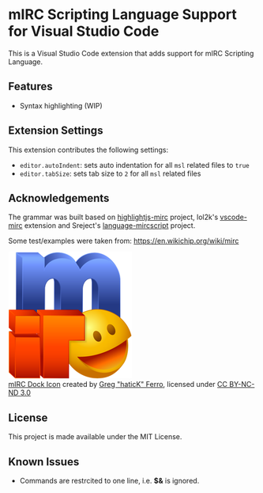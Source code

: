 # mIRC Scripting Language Support for Visual Studio Code

This is a Visual Studio Code extension that adds support for mIRC Scripting Language.

## Features

- Syntax highlighting (WIP)

## Extension Settings

This extension contributes the following settings:

- `editor.autoIndent`: sets auto indentation for all `msl` related files to `true`
- `editor.tabSize`: sets tab size to `2` for all `msl` related files

## Acknowledgements

The grammar was built based on [highlightjs-mirc](https://github.com/highlightjs/highlightjs-mirc) project, lol2k's [vscode-mirc](https://github.com/lol2k/vscode-mirc) extension and Sreject's [language-mircscript](https://github.com/SReject/language-mircscript) project.

Some test/examples were taken from: <https://en.wikichip.org/wiki/mirc>

![mIRC Dock Icon](logo.png)  
[mIRC Dock Icon](https://www.deviantart.com/hatick/art/mIRC-Dock-Icon-69817801) created by [Greg "haticK" Ferro](https://www.deviantart.com/hatick), licensed under [CC BY-NC-ND 3.0](http://creativecommons.org/licenses/by-nc-nd/3.0/)

## License

This project is made available under the MIT License.

## Known Issues

- Commands are restrcited to one line, i.e. **\$&** is ignored.
